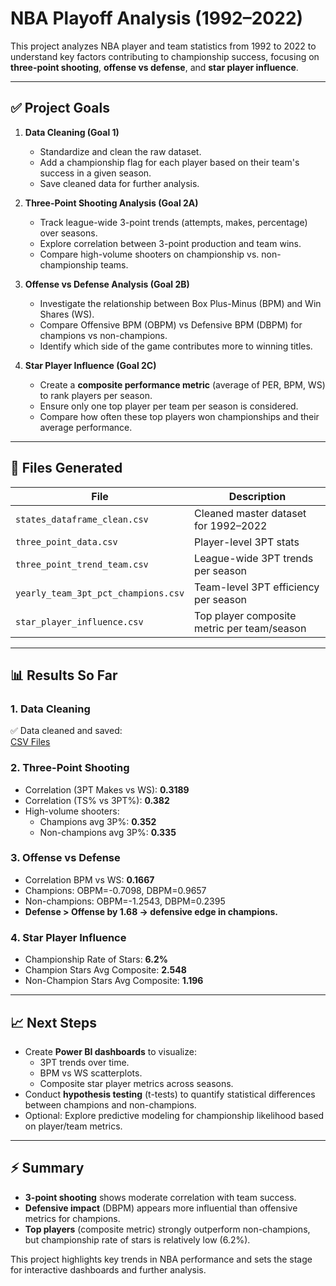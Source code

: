 # NBA Playoff Analysis (1992–2022)

This project analyzes NBA player and team statistics from 1992 to 2022 to understand key factors contributing to championship success, focusing on **three-point shooting**, **offense vs defense**, and **star player influence**.

---

## ✅ Project Goals

1. **Data Cleaning (Goal 1)**
   - Standardize and clean the raw dataset.
   - Add a championship flag for each player based on their team's success in a given season.
   - Save cleaned data for further analysis.

2. **Three-Point Shooting Analysis (Goal 2A)**
   - Track league-wide 3-point trends (attempts, makes, percentage) over seasons.
   - Explore correlation between 3-point production and team wins.
   - Compare high-volume shooters on championship vs. non-championship teams.

3. **Offense vs Defense Analysis (Goal 2B)**
   - Investigate the relationship between Box Plus-Minus (BPM) and Win Shares (WS).
   - Compare Offensive BPM (OBPM) vs Defensive BPM (DBPM) for champions vs non-champions.
   - Identify which side of the game contributes more to winning titles.

4. **Star Player Influence (Goal 2C)**
   - Create a **composite performance metric** (average of PER, BPM, WS) to rank players per season.
   - Ensure only one top player per team per season is considered.
   - Compare how often these top players won championships and their average performance.

---

## 📂 Files Generated

| File | Description |
|------|-------------|
| `states_dataframe_clean.csv` | Cleaned master dataset for 1992–2022 |
| `three_point_data.csv` | Player-level 3PT stats |
| `three_point_trend_team.csv` | League-wide 3PT trends per season |
| `yearly_team_3pt_pct_champions.csv` | Team-level 3PT efficiency per season |
| `star_player_influence.csv` | Top player composite metric per team/season |

---

## 📊 Results So Far

### 1. Data Cleaning
✅ Data cleaned and saved:  
[CSV Files](https://github.com/HansChristopher-Tech/NBA-Playoffs-Data-Analysis-1992---2022-/tree/master/csv_files)

### 2. Three-Point Shooting
- Correlation (3PT Makes vs WS): **0.3189**
- Correlation (TS% vs 3PT%): **0.382**
- High-volume shooters:
  - Champions avg 3P%: **0.352**
  - Non-champions avg 3P%: **0.335**

### 3. Offense vs Defense
- Correlation BPM vs WS: **0.1667**
- Champions: OBPM=-0.7098, DBPM=0.9657  
- Non-champions: OBPM=-1.2543, DBPM=0.2395  
- **Defense > Offense by 1.68 → defensive edge in champions.**

### 4. Star Player Influence
- Championship Rate of Stars: **6.2%**
- Champion Stars Avg Composite: **2.548**
- Non-Champion Stars Avg Composite: **1.196**

---

## 📈 Next Steps

- Create **Power BI dashboards** to visualize:
  - 3PT trends over time.
  - BPM vs WS scatterplots.
  - Composite star player metrics across seasons.
- Conduct **hypothesis testing** (t-tests) to quantify statistical differences between champions and non-champions.
- Optional: Explore predictive modeling for championship likelihood based on player/team metrics.

---

## ⚡ Summary

- **3-point shooting** shows moderate correlation with team success.  
- **Defensive impact** (DBPM) appears more influential than offensive metrics for champions.  
- **Top players** (composite metric) strongly outperform non-champions, but championship rate of stars is relatively low (6.2%).  

This project highlights key trends in NBA performance and sets the stage for interactive dashboards and further analysis.
